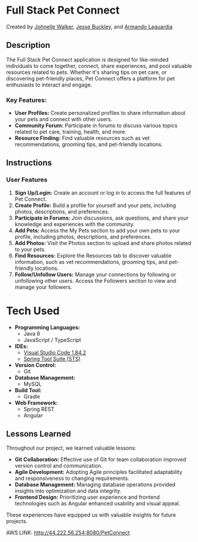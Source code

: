 # Full Stack Pet Connect

Created by [Johnelle Walker](https://github.com/walkerjohnelle),
[Jesse Buckley](https://github.com/JesseBuckley), and
[Armando Laguardia](https://github.com/Lmandy239)

## Description

The Full Stack Pet Connect application is designed for like-minded individuals to come together, connect, share experiences, and pool valuable resources related to pets. Whether it's sharing tips on pet care, or discovering pet-friendly places, Pet Connect offers a platform for pet enthusiasts to interact and engage.

### Key Features:

- **User Profiles:** Create personalized profiles to share information about your pets and connect with other users.
- **Community Forum:** Participate in forums to discuss various topics related to pet care, training, health, and more.
- **Resource Finding:** Find valuable resources such as vet recommendations, grooming tips, and pet-friendly locations.

## Instructions

### User Features

1. **Sign Up/Login:** Create an account or log in to access the full features of Pet Connect.
2. **Create Profile:** Build a profile for yourself and your pets, including photos, descriptions, and preferences.
3. **Participate in Forums:** Join discussions, ask questions, and share your knowledge and experiences with the community.
4. **Add Pets:** Access the My Pets section to add your own pets to your profile, including photos, descriptions, and preferences.
5. **Add Photos:** Visit the Photos section to upload and share photos related to your pets.
6. **Find Resources:** Explore the Resources tab to discover valuable information, such as vet recommendations, grooming tips, and pet-friendly locations.
7. **Follow/Unfollow Users:** Manage your connections by following or unfollowing other users. Access the Followers section to view and manage your followers.

# Tech Used
- **Programming Languages:**
    - Java 8
    - JavaScript / TypeScript
- **IDEs:**
    - [Visual Studio Code 1.84.2](https://code.visualstudio.com/)
    - [Spring Tool Suite (STS)](https://spring.io/tools)
- **Version Control:**
    - Git
- **Database Management:**
    - MySQL
- **Build Tool:**
    - Gradle
- **Web Framework:**
    - Spring REST
    - Angular

## Lessons Learned

Throughout our project, we learned valuable lessons:

- **Git Collaboration:** Effective use of Git for team collaboration improved version control and communication.
- **Agile Development:** Adopting Agile principles facilitated adaptability and responsiveness to changing requirements.
- **Database Management:** Managing database operations provided insights into optimization and data integrity.
- **Frontend Design:** Prioritizing user experience and frontend technologies such as Angular enhanced usability and visual appeal.

These experiences have equipped us with valuable insights for future projects.

AWS LINK: http://44.222.56.254:8080/PetConnect
